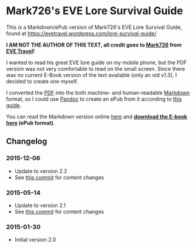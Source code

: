 # Mark726's EVE Lore Survival Guide

This is a Markdown/ePub version of Mark726's EVE Lore Survival Guide,  
found at https://evetravel.wordpress.com/lore-survival-guide/

**I AM NOT THE AUTHOR OF THIS TEXT, all credit goes to [Mark726](https://gate.eveonline.com/Profile/Mark726) from [EVE Travel](https://evetravel.wordpress.com/)!**

I wanted to read his great EVE lore guide on my mobile phone, but the PDF version was not very comfortable
to read on the small screen. Since there was no current E-Book version of the text available (only an old v1.3),
I decided to create one myself.

I converted the [PDF](https://evetravel.files.wordpress.com/2012/02/mark726s-eve-lore-survival-guide-v-2-2-no-pics.pdf)
into the both machine- and human-readable [Markdown](http://en.wikipedia.org/wiki/Markdown) format, so I could use
[Pandoc](http://en.wikipedia.org/wiki/Pandoc) to create an ePub from it according to
[this guide](http://johnmacfarlane.net/pandoc/epub.html).

You can read the Markdown version online [here](https://github.com/flesser/mark726-eve-lore-ebook/blob/v2.2/mark726s-eve-lore-survival-guide-v-2-2.md) and **[download the E-book here](https://github.com/flesser/mark726-eve-lore-ebook/raw/v2.2/ePub/mark726s-eve-lore-survival-guide-v-2-2.epub) (ePub format)**.

## Changelog

### 2015-12-06
* Update to version 2.2
* See [this commit](https://github.com/flesser/mark726-eve-lore-ebook/commit/30ef4e6871cd5350d490f20ca453567084a001ac) for content changes

### 2015-05-14
* Update to version 2.1
* See [this commit](https://github.com/flesser/mark726-eve-lore-ebook/commit/65ebee8d58aba853afc58ab2680d4756b0025e43) for content changes

### 2015-01-30
* Initial version 2.0

